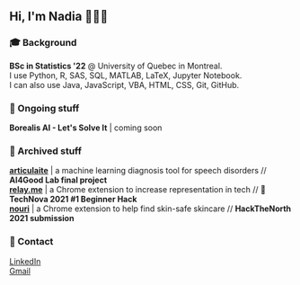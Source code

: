 <h2> Hi, I'm Nadia 💁🏻‍♀️ </h2>

<h3> 🎓 Background </h3>

**BSc in Statistics '22** @ University of Quebec in Montreal.  
I use Python, R, SAS, SQL, MATLAB, LaTeX, Jupyter Notebook.  
I can also use Java, JavaScript, VBA, HTML, CSS, Git, GitHub.  

<h3> 📖 Ongoing stuff </h3>

<b>Borealis AI - Let's Solve It</b> | coming soon

<h3> 📘 Archived stuff </h3>

<b><a href="https://github.com/cpappas18/articulaite">articulaite</a></b> | a machine learning diagnosis tool for speech disorders // **AI4Good Lab final project**  
<b><a href="https://github.com/nadiaenh/relay.me">relay.me</a></b> | a Chrome extension to increase representation in tech // **🥇TechNova 2021 #1 Beginner Hack**  
<b><a href="https://github.com/nadiaenh/nouri">nouri</a></b> | a Chrome extension to help find skin-safe skincare // **HackTheNorth 2021 submission**  

<h3> 💌 Contact </h3>

<a href="https://www.linkedin.com/in/nadia-enhaili/">LinkedIn</a>  
<a href="mailto:nadia.enhaili@gmail.com">Gmail</a>  
